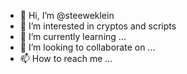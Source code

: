 - 👋 Hi, I’m @steeweklein
- 👀 I’m interested in cryptos and scripts
- 🌱 I’m currently learning ...
- 💞️ I’m looking to collaborate on ...
- 📫 How to reach me ...

<!---
steeweklein/steeweklein is a ✨ special ✨ repository because its `README.md` (this file) appears on your GitHub profile.
You can click the Preview link to take a look at your changes.
--->
